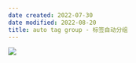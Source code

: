 ```yaml
---
date created: 2022-07-30
date modified: 2022-08-20
title: auto tag group - 标签自动分组
---
```


![](https://img.oldwinter.top/Pasted%20image%2020220730175737.png)
